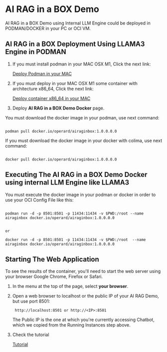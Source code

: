 # AI RAG in a BOX Demo 

AI RAG in a BOX Demo using Internal LLM Engine could be deployed in PODMAN/DOCKER in your PC or OCI VM.


## AI RAG in a BOX Deployment Using LLAMA3 Engine in PODMAN

1. If you must install podman in your MAC OSX M1, Click the next link:

    [Deploy Podman in your MAC](./install_podman_macosx.md)

2. If you must deploy in your MAC OSX M1 some container with architecture x86_64, Click the next link:

    [Deploy container x86_64 in your MAC](./install_colima_docker_macosx.md)


3. Deploy **AI RAG in a BOX Demo Docker** page. 
    
You must download the docker image in your podman, use next command:

```Code

podman pull docker.io/operard/airaginbox:1.0.0.0.0

```

If you must download the docker image in your docker with colima, use next command:

```Code

docker pull docker.io/operard/airaginbox:1.0.0.0.0

```


## Executing The **AI RAG in a BOX Demo Docker** using internal LLM Engine like LLAMA3


You must execute the docker image in your podman or docker in order to use your OCI Config File like this:

```Code

podman run -d -p 8501:8501 -p 11434:11434 -v $PWD:/root --name airaginbox docker.io/operard/airaginbox:1.0.0.0.0


or 

docker run -d -p 8501:8501 -p 11434:11434 -v $PWD:/root  --name airaginbox docker.io/operard/airaginbox:1.0.0.0.0

```


## Starting The Web Application

To see the results of the container, you'll need to start the web server using your browser Google Chrome, Firefox or Safari.

1. In the menu at the top of the page, select **your browser**.
2. Open a web browser to localhost or the public IP of your AI RAG Demo, but use port 8501:

        http://localhost:8501 or http://<IP>:8501

    The Public IP is the one at which you're currently accessing Chatbot, which we copied from the Running Instances step above.

3. Check the tutorial

    [Tutorial](./tutorial_llama3.md)

